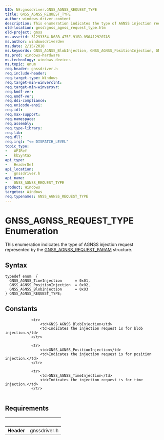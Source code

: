 ```yaml
---
UID: NE:gnssdriver.GNSS_AGNSS_REQUEST_TYPE
title: GNSS_AGNSS_REQUEST_TYPE
author: windows-driver-content
description: This enumeration indicates the type of AGNSS injection request represented by the GNSS_AGNSS_REQUEST_PARAM structure.
old-location: gnss\gnss_agnss_request_type.htm
old-project: gnss
ms.assetid: 31293354-D68B-475F-91BD-0504129207A5
ms.author: windowsdriverdev
ms.date: 2/15/2018
ms.keywords: GNSS_AGNSS_BlobInjection, GNSS_AGNSS_PositionInjection, GNSS_AGNSS_REQUEST_TYPE, GNSS_AGNSS_REQUEST_TYPE enumeration [Sensor Devices], GNSS_AGNSS_TimeInjection, gnss.gnss_agnss_request_type, gnssdriver/GNSS_AGNSS_BlobInjection, gnssdriver/GNSS_AGNSS_PositionInjection, gnssdriver/GNSS_AGNSS_REQUEST_TYPE, gnssdriver/GNSS_AGNSS_TimeInjection
ms.prod: windows-hardware
ms.technology: windows-devices
ms.topic: enum
req.header: gnssdriver.h
req.include-header: 
req.target-type: Windows
req.target-min-winverclnt: 
req.target-min-winversvr: 
req.kmdf-ver: 
req.umdf-ver: 
req.ddi-compliance: 
req.unicode-ansi: 
req.idl: 
req.max-support: 
req.namespace: 
req.assembly: 
req.type-library: 
req.lib: 
req.dll: 
req.irql: "<= DISPATCH_LEVEL"
topic_type:
-	APIRef
-	kbSyntax
api_type:
-	HeaderDef
api_location:
-	gnssdriver.h
api_name:
-	GNSS_AGNSS_REQUEST_TYPE
product: Windows
targetos: Windows
req.typenames: GNSS_AGNSS_REQUEST_TYPE
---
```


# GNSS_AGNSS_REQUEST_TYPE Enumeration
This enumeration indicates the type of AGNSS injection request represented by the <a href="..\gnssdriver\ns-gnssdriver-gnss_agnss_request_param.md">GNSS_AGNSS_REQUEST_PARAM</a> structure.

## Syntax
````
typedef enum  { 
  GNSS_AGNSS_TimeInjection      = 0x01,
  GNSS_AGNSS_PositionInjection  = 0x02,
  GNSS_AGNSS_BlobInjection      = 0x03
} GNSS_AGNSS_REQUEST_TYPE;
````

## Constants

<table>
            
                <tr>
                    <td>GNSS_AGNSS_BlobInjection</td>
                    <td>Indicates the injection request is for blob injection.</td>
                </tr>
            
                <tr>
                    <td>GNSS_AGNSS_PositionInjection</td>
                    <td>Indicates the injection request is for position injection.</td>
                </tr>
            
                <tr>
                    <td>GNSS_AGNSS_TimeInjection</td>
                    <td>Indicates the injection request is for time injection.</td>
                </tr>
</table>


## Requirements
| &nbsp; | &nbsp; |
| ---- |:---- |
| **Header** | gnssdriver.h |